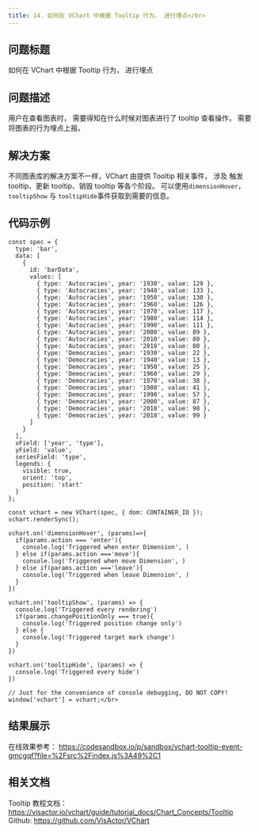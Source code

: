 ```yaml
---
title: 14. 如何在 VChart 中根据 Tooltip 行为， 进行埋点</br>
---
```

## 问题标题

如何在 VChart 中根据 Tooltip 行为， 进行埋点</br>
## 问题描述

用户在查看图表时， 需要得知在什么时候对图表进行了 tooltip 查看操作， 需要将图表的行为埋点上报。</br>
## 解决方案 

不同图表库的解决方案不一样，VChart 由提供 Tooltip 相关事件， 涉及 触发 tooltip、更新 tooltip、销毁 tooltip 等各个阶段。 可以使用`dimensionHover`， `tooltipShow` 与 `tooltipHide`事件获取到需要的信息。</br>
## 代码示例  

```
const spec = {
  type: 'bar',
  data: [
    {
      id: 'barData',
      values: [
        { type: 'Autocracies', year: '1930', value: 129 },
        { type: 'Autocracies', year: '1940', value: 133 },
        { type: 'Autocracies', year: '1950', value: 130 },
        { type: 'Autocracies', year: '1960', value: 126 },
        { type: 'Autocracies', year: '1970', value: 117 },
        { type: 'Autocracies', year: '1980', value: 114 },
        { type: 'Autocracies', year: '1990', value: 111 },
        { type: 'Autocracies', year: '2000', value: 89 },
        { type: 'Autocracies', year: '2010', value: 80 },
        { type: 'Autocracies', year: '2018', value: 80 },
        { type: 'Democracies', year: '1930', value: 22 },
        { type: 'Democracies', year: '1940', value: 13 },
        { type: 'Democracies', year: '1950', value: 25 },
        { type: 'Democracies', year: '1960', value: 29 },
        { type: 'Democracies', year: '1970', value: 38 },
        { type: 'Democracies', year: '1980', value: 41 },
        { type: 'Democracies', year: '1990', value: 57 },
        { type: 'Democracies', year: '2000', value: 87 },
        { type: 'Democracies', year: '2010', value: 98 },
        { type: 'Democracies', year: '2018', value: 99 }
      ]
    }
  ],
  xField: ['year', 'type'],
  yField: 'value',
  seriesField: 'type',
  legends: {
    visible: true,
    orient: 'top',
    position: 'start'
  }
};

const vchart = new VChart(spec, { dom: CONTAINER_ID });
vchart.renderSync();

vchart.on('dimensionHover', (params)=>{
  if(params.action === 'enter'){
    console.log('Triggered when enter Dimension', )
  } else if(params.action ==='move'){
    console.log('Triggered when move Dimension', )
  } else if(params.action ==='leave'){
    console.log('Triggered when leave Dimension', )
  }
})

vchart.on('tooltipShow', (params) => {
  console.log('Triggered every rendering')
  if(params.changePositionOnly === true){
    console.log('Triggered position change only')
  } else {
    console.log('Triggered target mark change')
  }
})

vchart.on('tooltipHide', (params) => {
  console.log('Triggered every hide')
})

// Just for the convenience of console debugging, DO NOT COPY!
window['vchart'] = vchart;</br>
```
## 结果展示 

在线效果参考： https://codesandbox.io/p/sandbox/vchart-tooltip-event-gmcgqf?file=%2Fsrc%2Findex.js%3A49%2C1</br>
## 相关文档

Tooltip 教程文档： https://visactor.io/vchart/guide/tutorial_docs/Chart_Concepts/Tooltip</br>
Github: https://github.com/VisActor/VChart</br>